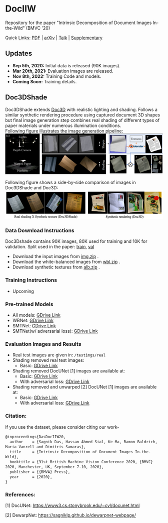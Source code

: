 
# DocIIW
Repository for the paper "Intrinsic Decomposition of Document Images In-the-Wild" (BMVC '20)

Quick Links: [PDF](https://www.bmvc2020-conference.com/assets/papers/0906.pdf) | [arXiv](https://arxiv.org/pdf/2011.14447.pdf) |  [Talk](https://www.bmvc2020-conference.com/conference/papers/paper_0906.html) | [Supplementary](https://drive.google.com/file/d/1wQs6p6mMkm-z6dn9SQyPl6gwCqV2YJhf/view?usp=sharing) 
## Updates
* **Sep 5th, 2020:**  Initial data is released (90K images).
* **Mar 20th, 2021:** Evaluation images are released.
* **Nov 8th, 2022:** Training Code and models.
* **Coming Soon:** Training details.

## Doc3DShade
Doc3DShade extends [Doc3D](https://github.com/cvlab-stonybrook/doc3D-dataset) with realistic lighting and shading. Follows a similar synthetic rendering procedure using captured document 3D shapes but final image generation step combines real shading of different types of paper materials under numerous illumination conditions. 
<br>
Following figure illustrates the image generation pipeline:
![Dataset Capture Pipeline](/assets/pipeline.png)

Following figure shows a side-by-side comparison of images in Doc3DShade and Doc3D:
![Comparison with Doc3D](/assets/comp.png)

### Data Download Instructions
Doc3Dshade contains 90K images, 80K used for training and 10K for validation. Split used in the paper: [train](https://drive.google.com/file/d/1kRrmheEr2uNpYW6839rD1jCPa57YcxAb/view?usp=sharing), [val](https://drive.google.com/file/d/14siJyQOtxq4HNbfX8R969VhhR7wv-t8_/view?usp=sharing)
* Download the input images from [img.zip](https://drive.google.com/file/d/1ixqktu8dC3pSE4EskOadqLKTJwDW9-J-/view?usp=sharing) .
* Download the white-balanced images from [wbl.zip](https://drive.google.com/file/d/1o-8jtnYysXqmFbV-xB_N4Wwcpxg38t67/view?usp=sharing) .
* Download synthetic textures from [alb.zip](https://drive.google.com/file/d/1CwLSwO7-ePN6tJayeUrxnSL8d9PvIfcJ/view?usp=sharing) .

### Training Instructions
* Upcoming

### Pre-trained Models
* All models: [GDrive Link](https://drive.google.com/drive/folders/1KFA-nu1CkjSCtTo_wFZx_033hxvT1fGt?usp=sharing)
* WBNet: [GDrive Link](https://drive.google.com/file/d/1B-35CZsaiBqIP4PFtlP5hnQli1IEqxrr/view?usp=share_link)
* SMTNet: [GDrive Link](https://drive.google.com/file/d/1akaotJzsjPVSCjopJ_uLGduRB8YdwwCS/view?usp=share_link)
* SMTNet(w/ adversarial loss): [GDrive Link](https://drive.google.com/file/d/1Ta2WnqZsdpEswg3cryooqT_An_51qg4N/view?usp=share_link)

### Evaluation Images and Results
* Real test images are given in: ```/testimgs/real```
* Shading removed real test images:
	* Basic: [GDrive Link](https://drive.google.com/drive/folders/1vs5zqdqRjIXrcGc7EYhnqNI06QRQ1Ey2?usp=sharing)
* Shading removed DocUNet [1] images are available at: 
	* Basic: [GDrive Link](https://drive.google.com/drive/folders/1YA1tcaHKxDm-80Nbjd9ln6_IYBpMhzXH?usp=sharing)
	* With adversarial loss: [GDrive Link](https://drive.google.com/drive/folders/1wDG3PIu6sx7q8oS-1_VGs3FPhMV4iJUn?usp=sharing)
* Shading removed and unwarped [2] DocUNet [1] images are available at:
	* Basic: [GDrive Link](https://drive.google.com/drive/folders/1H5Bv5wgBxz4jq7Dr2VfH__OmiWBqVviH?usp=sharing)
	*  With adversarial loss: [GDrive Link](https://drive.google.com/drive/folders/160SQDv4PmRmIpNnp7_5450qKhfHf21SF?usp=sharing)

### Citation:
If you use the dataset, please consider citing our work-
```
@inproceedings{DasDocIIW20,
  author    = {Sagnik Das, Hassan Ahmed Sial, Ke Ma, Ramon Baldrich, Maria Vanrell and Dimitris Samaras},
  title     = {Intrinsic Decomposition of Document Images In-the-Wild},
  booktitle = {31st British Machine Vision Conference 2020, {BMVC} 2020, Manchester, UK, September 7-10, 2020},
  publisher = {{BMVA} Press},
  year      = {2020},
}
```

### References: 
[1] DocUNet: https://www3.cs.stonybrook.edu/~cvl/docunet.html

[2] DewarpNet: https://sagniklp.github.io/dewarpnet-webpage/
